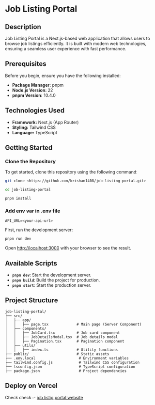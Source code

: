 # Job Listing Portal

## Description
Job Listing Portal is a Next.js-based web application that allows users to browse job listings efficiently. It is built with modern web technologies, ensuring a seamless user experience with fast performance.

## Prerequisites

Before you begin, ensure you have the following installed:

- **Package Manager:** pnpm
- **Node.js Version:** 22
- **pnpm Version:** 10.4.0

## Technologies Used
- **Framework:** Next.js (App Router)
- **Styling:** Tailwind CSS
- **Language:** TypeScript

## Getting Started

### Clone the Repository
To get started, clone this repository using the following command:

```sh
git clone <https://github.com/krishan1408/job-listing-portal.git>
```

```bash
cd job-listing-portal
```

```bash
pnpm install
```

### Add env var in .env file

```
API_URL=<your-api-url>
```

First, run the development server:

```bash
pnpm run dev
```

Open [http://localhost:3000](http://localhost:3000) with your browser to see the result.

## Available Scripts

- **`pnpm dev`**: Start the development server.  
- **`pnpm build`**: Build the project for production.  
- **`pnpm start`**: Start the production server.  


## Project Structure

```
job-listing-portal/
├── src/
│   ├── app/
│   │   ├── page.tsx             # Main page (Server Component)
│   ├── components/
│   │   ├── JobCard.tsx          # Job card component
│   │   ├── JobDetailsModal.tsx  # Job details modal
│   │   ├── Pagination.tsx       # Pagination component
│   ├── utils/
│   │   ├── index.ts             # Utility functions
├── public/                      # Static assets
├── .env.local                    # Environment variables
├── tailwind.config.js            # Tailwind CSS configuration
├── tsconfig.json                 # TypeScript configuration
├── package.json                  # Project dependencies
```


## Deploy on Vercel

Check check :- [job listig portal website](https://job-listing-portal-mocha.vercel.app) 
